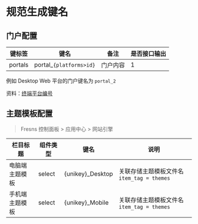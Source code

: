 # 规范生成键名

## 门户配置

| 键标签 | 键名 | 备注 | 是否接口输出 |
| --- | --- | --- | --- |
| portals | portal_`{platforms>id}` | 门户内容 | 1 |

例如 Desktop Web 平台的门户键名为 `portal_2`

资料：[终端平台编号](../dictionary/platforms.md)

## 主题模板配置

> Fresns 控制面板 > 应用中心 > 网站引擎

| 栏目标题 | 组件类型 | 键名 | 说明 |
| --- | --- | --- | --- |
| 电脑端主题模板 | select | {unikey}_Desktop | 关联存储主题模板文件名 `item_tag = themes` |
| 手机端主题模板 | select | {unikey}_Mobile | 关联存储主题模板文件名 `item_tag = themes` |
